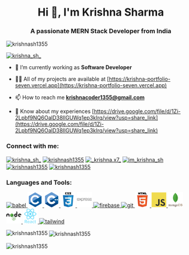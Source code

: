 <h1 align="center">Hi 👋, I'm Krishna Sharma</h1>
<h3 align="center">A passionate MERN Stack Developer from India</h3>

<p align="left"> <img src="https://komarev.com/ghpvc/?username=krishnash1355&label=Profile%20views&color=0e75b6&style=flat" alt="krishnash1355" /> </p>

<p align="left"> <a href="https://twitter.com/krishna_sh_" target="blank"><img src="https://img.shields.io/twitter/follow/krishna_sh_?logo=twitter&style=for-the-badge" alt="krishna_sh_" /></a> </p>

- 🔭 I’m currently working as **Software Developer**

- 👨‍💻 All of my projects are available at [https://krishna-portfolio-seven.vercel.app](https://krishna-portfolio-seven.vercel.app)

- 📫 How to reach me **krishnacoder1355@gmail.com**

- 📄 Know about my experiences [https://drive.google.com/file/d/1Zi-2Lpbf9NQ6OalD38IlGUWq1ep3kIrq/view?usp=share_link](https://drive.google.com/file/d/1Zi-2Lpbf9NQ6OalD38IlGUWq1ep3kIrq/view?usp=share_link)

<h3 align="left">Connect with me:</h3>
<p align="left">
<a href="https://twitter.com/krishna_sh_" target="blank"><img align="center" src="https://raw.githubusercontent.com/rahuldkjain/github-profile-readme-generator/master/src/images/icons/Social/twitter.svg" alt="krishna_sh_" height="30" width="40" /></a>
<a href="https://linkedin.com/in/krishnash1355" target="blank"><img align="center" src="https://raw.githubusercontent.com/rahuldkjain/github-profile-readme-generator/master/src/images/icons/Social/linked-in-alt.svg" alt="krishnash1355" height="30" width="40" /></a>
<a href="https://instagram.com/_krishna.x7_" target="blank"><img align="center" src="https://raw.githubusercontent.com/rahuldkjain/github-profile-readme-generator/master/src/images/icons/Social/instagram.svg" alt="_krishna.x7_" height="30" width="40" /></a>
<a href="https://www.codechef.com/users/im_krishna_sh" target="blank"><img align="center" src="https://cdn.jsdelivr.net/npm/simple-icons@3.1.0/icons/codechef.svg" alt="im_krishna_sh" height="30" width="40" /></a>
<a href="https://codeforces.com/profile/krishnash1355" target="blank"><img align="center" src="https://raw.githubusercontent.com/rahuldkjain/github-profile-readme-generator/master/src/images/icons/Social/codeforces.svg" alt="krishnash1355" height="30" width="40" /></a>
<a href="https://www.leetcode.com/krishnash1355" target="blank"><img align="center" src="https://raw.githubusercontent.com/rahuldkjain/github-profile-readme-generator/master/src/images/icons/Social/leet-code.svg" alt="krishnash1355" height="30" width="40" /></a>
</p>

<h3 align="left">Languages and Tools:</h3>
<p align="left"> <a href="https://babeljs.io/" target="_blank" rel="noreferrer"> <img src="https://www.vectorlogo.zone/logos/babeljs/babeljs-icon.svg" alt="babel" width="40" height="40"/> </a> <a href="https://www.cprogramming.com/" target="_blank" rel="noreferrer"> <img src="https://raw.githubusercontent.com/devicons/devicon/master/icons/c/c-original.svg" alt="c" width="40" height="40"/> </a> <a href="https://www.w3schools.com/cpp/" target="_blank" rel="noreferrer"> <img src="https://raw.githubusercontent.com/devicons/devicon/master/icons/cplusplus/cplusplus-original.svg" alt="cplusplus" width="40" height="40"/> </a> <a href="https://www.w3schools.com/css/" target="_blank" rel="noreferrer"> <img src="https://raw.githubusercontent.com/devicons/devicon/master/icons/css3/css3-original-wordmark.svg" alt="css3" width="40" height="40"/> </a> <a href="https://expressjs.com" target="_blank" rel="noreferrer"> <img src="https://raw.githubusercontent.com/devicons/devicon/master/icons/express/express-original-wordmark.svg" alt="express" width="40" height="40"/> </a> <a href="https://firebase.google.com/" target="_blank" rel="noreferrer"> <img src="https://www.vectorlogo.zone/logos/firebase/firebase-icon.svg" alt="firebase" width="40" height="40"/> </a> <a href="https://git-scm.com/" target="_blank" rel="noreferrer"> <img src="https://www.vectorlogo.zone/logos/git-scm/git-scm-icon.svg" alt="git" width="40" height="40"/> </a> <a href="https://www.w3.org/html/" target="_blank" rel="noreferrer"> <img src="https://raw.githubusercontent.com/devicons/devicon/master/icons/html5/html5-original-wordmark.svg" alt="html5" width="40" height="40"/> </a> <a href="https://developer.mozilla.org/en-US/docs/Web/JavaScript" target="_blank" rel="noreferrer"> <img src="https://raw.githubusercontent.com/devicons/devicon/master/icons/javascript/javascript-original.svg" alt="javascript" width="40" height="40"/> </a> <a href="https://www.mongodb.com/" target="_blank" rel="noreferrer"> <img src="https://raw.githubusercontent.com/devicons/devicon/master/icons/mongodb/mongodb-original-wordmark.svg" alt="mongodb" width="40" height="40"/> </a> <a href="https://nodejs.org" target="_blank" rel="noreferrer"> <img src="https://raw.githubusercontent.com/devicons/devicon/master/icons/nodejs/nodejs-original-wordmark.svg" alt="nodejs" width="40" height="40"/> </a> <a href="https://reactjs.org/" target="_blank" rel="noreferrer"> <img src="https://raw.githubusercontent.com/devicons/devicon/master/icons/react/react-original-wordmark.svg" alt="react" width="40" height="40"/> </a> <a href="https://tailwindcss.com/" target="_blank" rel="noreferrer"> <img src="https://www.vectorlogo.zone/logos/tailwindcss/tailwindcss-icon.svg" alt="tailwind" width="40" height="40"/> </a> </p>

<p><img align="left" src="https://github-readme-stats.vercel.app/api/top-langs?username=krishnash1355&show_icons=true&locale=en&layout=compact" alt="krishnash1355" /></p>

<p>&nbsp;<img align="center" src="https://github-readme-stats.vercel.app/api?username=krishnash1355&show_icons=true&locale=en" alt="krishnash1355" /></p>

<p><img align="center" src="https://github-readme-streak-stats.herokuapp.com/?user=krishnash1355&" alt="krishnash1355" /></p>
